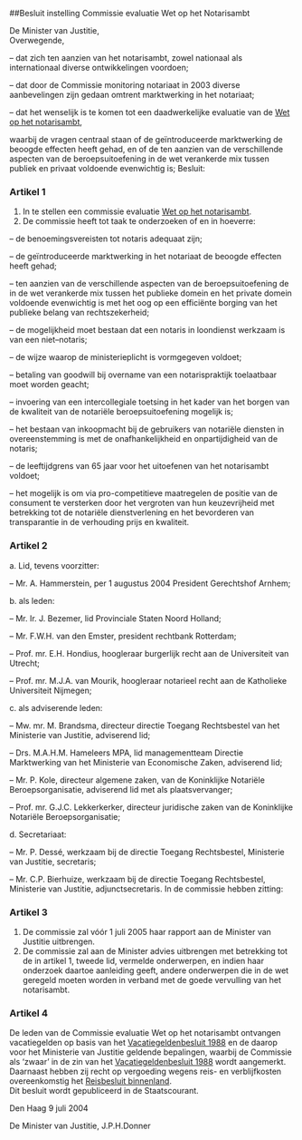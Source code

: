 <meta http-equiv='Content-Type' content='text/html; charset=utf-8' />

##Besluit instelling Commissie evaluatie Wet op het Notarisambt

De Minister van Justitie,  
Overwegende,

– dat zich ten aanzien van het notarisambt, zowel nationaal als internationaal diverse ontwikkelingen voordoen;

– dat door de Commissie monitoring notariaat in 2003 diverse aanbevelingen zijn gedaan omtrent marktwerking in het notariaat;

– dat het wenselijk is te komen tot een daadwerkelijke evaluatie van de [Wet op het notarisambt](../../../../../../../../../../wet/notariswet/BWBR0010388/README.md),

waarbij de vragen centraal staan of de geïntroduceerde marktwerking de beoogde effecten heeft gehad, en of de ten aanzien van de verschillende aspecten van de beroepsuitoefening in de wet verankerde mix tussen publiek en privaat voldoende evenwichtig is;
Besluit:    

### Artikel  1  

1.  In te stellen een commissie evaluatie [Wet op het notarisambt](../../../../../../../../../../wet/notariswet/BWBR0010388/README.md).   
2.  De commissie heeft tot taak te onderzoeken of en in hoeverre: 

– de benoemingsvereisten tot notaris adequaat zijn;  

– de geïntroduceerde marktwerking in het notariaat de beoogde effecten heeft gehad;  

– ten aanzien van de verschillende aspecten van de beroepsuitoefening de in de wet verankerde mix tussen het publieke domein en het private domein voldoende evenwichtig is met het oog op een efficiënte borging van het publieke belang van rechtszekerheid;  

– de mogelijkheid moet bestaan dat een notaris in loondienst werkzaam is van een niet–notaris;  

– de wijze waarop de ministerieplicht is vormgegeven voldoet;  

– betaling van goodwill bij overname van een notarispraktijk toelaatbaar moet worden geacht;  

– invoering van een intercollegiale toetsing in het kader van het borgen van de kwaliteit van de notariële beroepsuitoefening mogelijk is;  

– het bestaan van inkoopmacht bij de gebruikers van notariële diensten in overeenstemming is met de onafhankelijkheid en onpartijdigheid van de notaris;  

– de leeftijdgrens van 65 jaar voor het uitoefenen van het notarisambt voldoet;  

– het mogelijk is om via pro-competitieve maatregelen de positie van de consument te versterken door het vergroten van hun keuzevrijheid met betrekking tot de notariële dienstverlening en het bevorderen van transparantie in de verhouding prijs en kwaliteit.     

### Artikel  2  

a. Lid, tevens voorzitter: 

– Mr. A. Hammerstein, per 1 augustus 2004 President Gerechtshof Arnhem;    

b. als leden: 

– Mr. Ir. J. Bezemer, lid Provinciale Staten Noord Holland;  

– Mr. F.W.H. van den Emster, president rechtbank Rotterdam;  

– Prof. mr. E.H. Hondius, hoogleraar burgerlijk recht aan de Universiteit van Utrecht;  

– Prof. mr. M.J.A. van Mourik, hoogleraar notarieel recht aan de Katholieke Universiteit Nijmegen;    

c. als adviserende leden: 

– Mw. mr. M. Brandsma, directeur directie Toegang Rechtsbestel van het Ministerie van Justitie, adviserend lid;  

– Drs. M.A.H.M. Hameleers MPA, lid managementteam Directie Marktwerking van het Ministerie van Economische Zaken, adviserend lid;  

– Mr. P. Kole, directeur algemene zaken, van de Koninklijke Notariële Beroepsorganisatie, adviserend lid met als plaatsvervanger;  

– Prof. mr. G.J.C. Lekkerkerker, directeur juridische zaken van de Koninklijke Notariële Beroepsorganisatie;    

d. Secretariaat: 

– Mr. P. Dessé, werkzaam bij de directie Toegang Rechtsbestel, Ministerie van Justitie, secretaris;  

– Mr. C.P. Bierhuize, werkzaam bij de directie Toegang Rechtsbestel, Ministerie van Justitie, adjunctsecretaris.     In de commissie hebben zitting:  

### Artikel  3  

1.  De commissie zal vóór 1 juli 2005 haar rapport aan de Minister van Justitie uitbrengen.   
2.  De commissie zal aan de Minister advies uitbrengen met betrekking tot de in artikel 1, tweede lid, vermelde onderwerpen, en indien haar onderzoek daartoe aanleiding geeft, andere onderwerpen die in de wet geregeld moeten worden in verband met de goede vervulling van het notarisambt.   

### Artikel  4  

De leden van de Commissie evaluatie Wet op het notarisambt ontvangen vacatiegelden op basis van het [Vacatiegeldenbesluit 1988](../../../../../../../../../../AMvB/vacatiegeldenbesluit/1988/BWBR0004317/README.md) en de daarop voor het Ministerie van Justitie geldende bepalingen, waarbij de Commissie als ‘zwaar’ in de zin van het [Vacatiegeldenbesluit 1988](../../../../../../../../../../AMvB/vacatiegeldenbesluit/1988/BWBR0004317/README.md) wordt aangemerkt. Daarnaast hebben zij recht op vergoeding wegens reis- en verblijfkosten overeenkomstig het [Reisbesluit binnenland](../../../../../../../../../../AMvB/reisbesluit/binnenland/BWBR0005889/README.md).  
Dit besluit wordt gepubliceerd in de Staatscourant.   

Den Haag 
9 juli 2004    

De 
Minister van Justitie, 
J.P.H.Donner    
